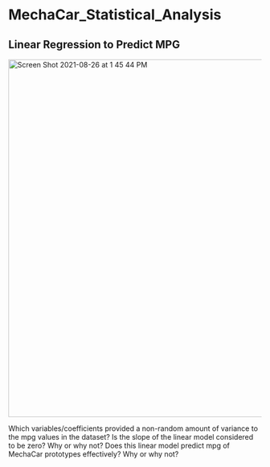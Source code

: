 # MechaCar_Statistical_Analysis

## Linear Regression to Predict MPG

<img width="712" alt="Screen Shot 2021-08-26 at 1 45 44 PM" src="https://user-images.githubusercontent.com/14239715/131011083-6ca7892a-cd8b-4a7d-b788-c831f51caf19.png">

Which variables/coefficients provided a non-random amount of variance to the mpg values in the dataset?
Is the slope of the linear model considered to be zero? Why or why not?
Does this linear model predict mpg of MechaCar prototypes effectively? Why or why not?
